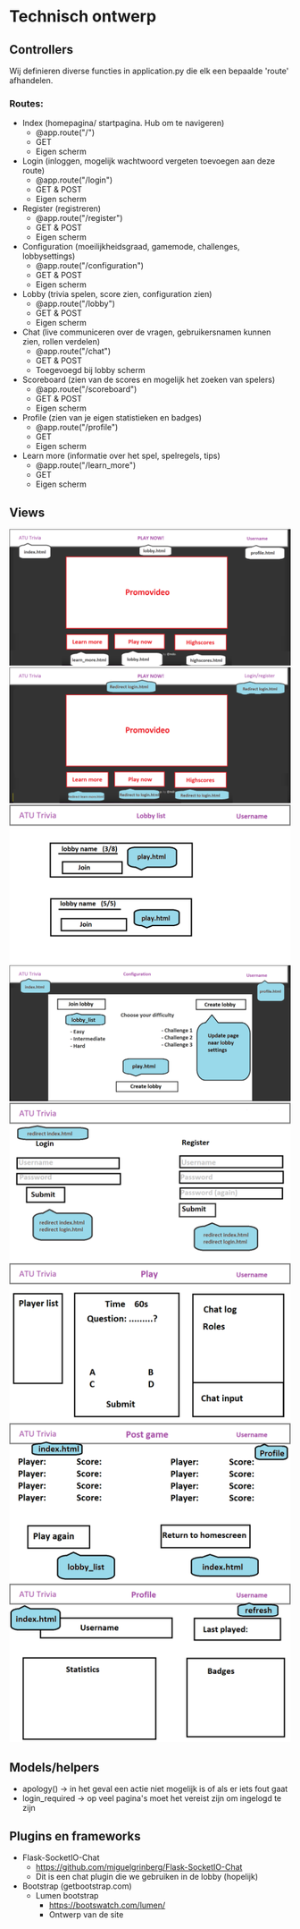 # Technisch ontwerp

## Controllers

Wij definieren diverse functies in application.py die elk een bepaalde 'route' afhandelen.

### Routes:
- Index (homepagina/ startpagina. Hub om te navigeren)
    - @app.route("/")
    - GET
    - Eigen scherm
- Login (inloggen, mogelijk wachtwoord vergeten toevoegen aan deze route)
    - @app.route("/login")
    - GET & POST
    - Eigen scherm
- Register (registreren)
    - @app.route("/register")
    - GET & POST
    - Eigen scherm
- Configuration (moeilijkheidsgraad, gamemode, challenges, lobbysettings)
    - @app.route("/configuration")
    - GET & POST
    - Eigen scherm
- Lobby (trivia spelen, score zien, configuration zien)
    - @app.route("/lobby")
    - GET & POST
    - Eigen scherm
- Chat (live communiceren over de vragen, gebruikersnamen kunnen zien, rollen verdelen)
    - @app.route("/chat")
    - GET & POST
    - Toegevoegd bij lobby scherm
- Scoreboard (zien van de scores en mogelijk het zoeken van spelers)
    - @app.route("/scoreboard")
    - GET & POST
    - Eigen scherm
- Profile (zien van je eigen statistieken en badges)
    - @app.route("/profile")
    - GET
    - Eigen scherm
- Learn more (informatie over het spel, spelregels, tips)
    - @app.route("/learn_more")
    - GET
    - Eigen scherm

## Views

![schets](schetsen/Homepage_index.png)
![schets](schetsen/Homepage_login.png)
![schets](schetsen/lobby_list.png)
![schets](schetsen/lobby.png)
![schets](schetsen/Login.png)
![schets](schetsen/play.png)
![schets](schetsen/post_game.png)
![schets](schetsen/profile.png)

## Models/helpers

- apology() -> in het geval een actie niet mogelijk is of als er iets fout gaat
- login_required -> op veel pagina's moet het vereist zijn om ingelogd te zijn

## Plugins en frameworks

- Flask-SocketIO-Chat
    - https://github.com/miguelgrinberg/Flask-SocketIO-Chat
    - Dit is een chat plugin die we gebruiken in de lobby (hopelijk)
- Bootstrap (getbootstrap.com)
    - Lumen bootstrap
        - https://bootswatch.com/lumen/
        - Ontwerp van de site